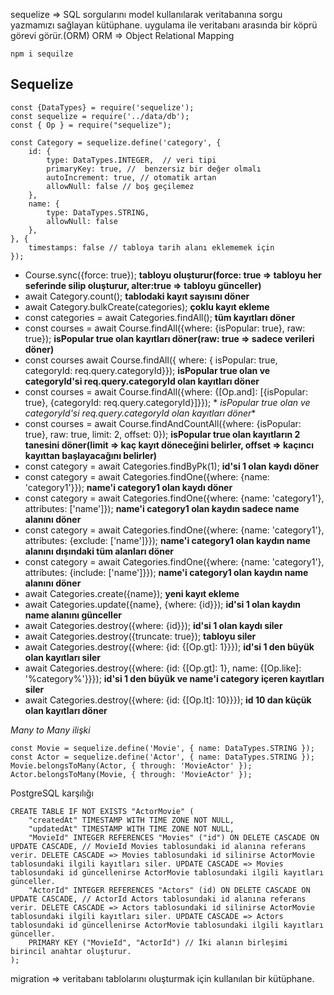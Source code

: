 sequelize => SQL sorgularını model kullanılarak veritabanına sorgu yazmamızı sağlayan kütüphane.
uygulama ile veritabanı arasında bir köprü görevi görür.(ORM)
ORM => Object Relational Mapping

``` 
npm i sequilze
```

## Sequelize

```
const {DataTypes} = require('sequelize');
const sequelize = require('../data/db');
const { Op } = require("sequelize");

const Category = sequelize.define('category', {
    id: {
        type: DataTypes.INTEGER,  // veri tipi
        primaryKey: true, //  benzersiz bir değer olmalı
        autoIncrement: true, // otomatik artan
        allowNull: false // boş geçilemez
    },
    name: {
        type: DataTypes.STRING,
        allowNull: false
    },
}, {
    timestamps: false // tabloya tarih alanı eklememek için
});

```

* Course.sync({force: true}); **tabloyu oluşturur(force: true => tabloyu her seferinde silip oluşturur, alter:true =>
  tabloyu günceller)**
* await Category.count();  **tablodaki kayıt sayısını döner**
* await Category.bulkCreate(categories); **çoklu kayıt ekleme**
* const categories = await Categories.findAll();  **tüm kayıtları döner**
* const courses = await Course.findAll({where: {isPopular: true}, raw: true}); **isPopular true olan kayıtları döner(raw:
  true => sadece verileri döner)**
* const courses await Course.findAll({ where: { isPopular: true, categoryId: req.query.categoryId}}); **isPopular true olan
  ve categoryId'si req.query.categoryId olan kayıtları döner**
* const courses = await Course.findAll({where: {[Op.and]: [{isPopular: true}, {categoryId: req.query.categoryId}]}}); *
  *isPopular true olan ve categoryId'si req.query.categoryId olan kayıtları döner**
* const courses = await Course.findAndCountAll({where: {isPopular: true}, raw: true, limit: 2, offset: 0}); **isPopular true
  olan kayıtların 2 tanesini döner(limit => kaç kayıt döneceğini belirler, offset => kaçıncı kayıttan başlayacağını
  belirler)**
* const category = await Categories.findByPk(1); **id'si 1 olan kaydı döner**
* const category = await Categories.findOne({where: {name: 'category1'}}); **name'i category1 olan kaydı döner**
* const category = await Categories.findOne({where: {name: 'category1'}, attributes: ['name']}); **name'i category1 olan
  kaydın sadece name alanını döner**
* const category = await Categories.findOne({where: {name: 'category1'}, attributes: {exclude: ['name']}}); **name'i
  category1 olan kaydın name alanını dışındaki tüm alanları döner**
* const category = await Categories.findOne({where: {name: 'category1'}, attributes: {include: ['name']}}); **name'i
  category1 olan kaydın name alanını döner**
* await Categories.create({name}); **yeni kayıt ekleme**
* await Categories.update({name}, {where: {id}}); **id'si 1 olan kaydın name alanını günceller**
* await Categories.destroy({where: {id}}); **id'si 1 olan kaydı siler**
* await Categories.destroy({truncate: true}); **tabloyu siler**
* await Categories.destroy({where: {id: {[Op.gt]: 1}}}); **id'si 1 den büyük olan kayıtları siler**
* await Categories.destroy({where: {id: {[Op.gt]: 1}, name: {[Op.like]: '%category%'}}}); **id'si 1 den büyük ve name'i
  category içeren kayıtları siler**
* await Categories.destroy({where: {id: {[Op.lt]: 10}}}); **id 10 dan küçük olan kayıtları döner**

*Many to Many ilişki*

```
const Movie = sequelize.define('Movie', { name: DataTypes.STRING });
const Actor = sequelize.define('Actor', { name: DataTypes.STRING });
Movie.belongsToMany(Actor, { through: 'MovieActor' });
Actor.belongsToMany(Movie, { through: 'MovieActor' });
```

PostgreSQL karşılığı

```
CREATE TABLE IF NOT EXISTS "ActorMovie" (
    "createdAt" TIMESTAMP WITH TIME ZONE NOT NULL,
    "updatedAt" TIMESTAMP WITH TIME ZONE NOT NULL,
    "MovieId" INTEGER REFERENCES "Movies" ("id") ON DELETE CASCADE ON UPDATE CASCADE, // MovieId Movies tablosundaki id alanına referans verir. DELETE CASCADE => Movies tablosundaki id silinirse ActorMovie tablosundaki ilgili kayıtları siler. UPDATE CASCADE => Movies tablosundaki id güncellenirse ActorMovie tablosundaki ilgili kayıtları günceller.
    "ActorId" INTEGER REFERENCES "Actors" (id) ON DELETE CASCADE ON UPDATE CASCADE, // ActorId Actors tablosundaki id alanına referans verir. DELETE CASCADE => Actors tablosundaki id silinirse ActorMovie tablosundaki ilgili kayıtları siler. UPDATE CASCADE => Actors tablosundaki id güncellenirse ActorMovie tablosundaki ilgili kayıtları günceller.
    PRIMARY KEY ("MovieId", "ActorId") // İki alanın birleşimi birincil anahtar oluşturur.
);
```

migration => veritabanı tablolarını oluşturmak için kullanılan bir kütüphane.


